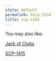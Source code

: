 ```yaml
---
style: default
permalink: Xscp-1154
title: scp-1154
---
```

You may also like:

[Jack of Clubs](http://scp-wiki.net/jackofclubs)

[SCP-1415](http://scp-wiki.net/scp-1415)
